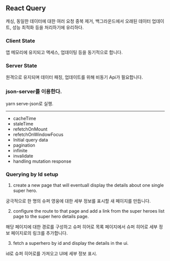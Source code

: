 ## React Query

캐싱, 동일한 데이터에 대한 여러 요청 중복 제거, 백그라운드에서 오래된 데이터 업데이트, 성능 최적화 등을 처리하기에 유리하다.

### Client State

앱 메모리에 유지되고 액세스, 업데이팅 등을 동기적으로 합니다.

### Server State

원격으로 유지되며 데이터 패칭, 업데이트를 위해 비동기 Api가 필요합니다.

### json-server를 이용한다.

yarn serve-json로 실행.

---

- cacheTime
- staleTime
- refetchOnMount
- refetchOnWindowFocus
- Initial query data
- pagination
- infinite
- invalidate
- handling mutation response

### Querying by Id setup

1. create a new page that will eventuall display the details about one single super hero.

궁극적으로 한 명의 슈퍼 영웅에 대한 세부 정보를 표시할 새 페이지를 만듭니다.

2. configure the route to that page and add a link from the super heroes list page to the super hero details page.

해당 페이지에 대한 경로를 구성하고 슈퍼 히어로 목록 페이지에서 슈퍼 히어로 세부 정보 페이지로의 링크를 추가합니다.

3. fetch a superhero by id and display the details in the ui.

id로 슈퍼 히어로를 가져오고 UI에 세부 정보 표시.
